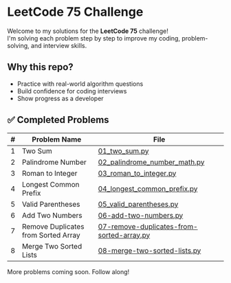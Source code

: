 # LeetCode 75 Challenge

Welcome to my solutions for the **LeetCode 75** challenge!  
I'm solving each problem step by step to improve my coding, problem-solving, and interview skills.

## Why this repo?
- Practice with real-world algorithm questions
- Build confidence for coding interviews
- Show progress as a developer

## ✅ Completed Problems

| # | Problem Name          | File                                  |
|--:|------------------------|----------------------------------------|
| 1 | Two Sum               | [01_two_sum.py](01_two_sum.py)         |
| 2 | Palindrome Number     | [02_palindrome_number_math.py](02_palindrome_number_math.py) |
| 3 | Roman to Integer      | [03_roman_to_integer.py](03_roman_to_integer.py) |
| 4 | Longest Common Prefix | [04_longest_common_prefix.py](04_longest_common_prefix.py) |
| 5 | Valid Parentheses | [05_valid_parentheses.py](05_valid_parentheses.py) |
| 6 | Add Two Numbers                 | [06-add-two-numbers.py](06-add-two-numbers.py) |
| 7 | Remove Duplicates from Sorted Array | [07-remove-duplicates-from-sorted-array.py](07-remove-duplicates-from-sorted-array.py) |
| 8 | Merge Two Sorted Lists | [08-merge-two-sorted-lists.py](08-merge-two-sorted-lists.py) |

More problems coming soon. Follow along!
